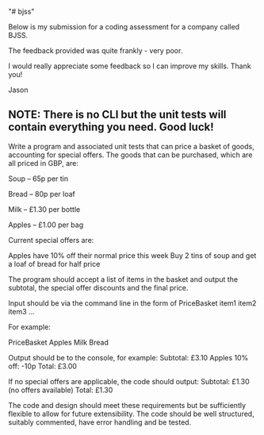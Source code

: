 "# bjss" 

Below is my submission for a coding assessment for a company called BJSS. 

The feedback provided was quite frankly - very poor.

I would really appreciate some feedback so I can improve my skills. Thank you!

Jason

NOTE: There is no CLI but the unit tests will contain everything you need. Good luck!
------------------------------------------------------

Write a program and  associated unit tests that can price a basket of goods, accounting for special offers.
The goods that can be purchased, which are all priced in GBP, are:

Soup – 65p per tin

Bread – 80p per loaf

Milk – £1.30 per bottle

Apples – £1.00 per bag

Current special offers are:

Apples have 10% off their normal price this week
Buy 2 tins of soup and get a loaf of bread for half price

The program should accept a list of items in the basket and output the subtotal, the special offer discounts and the final price.

Input should be via the command line in the form of PriceBasket item1 item2 item3 ...

For example:

PriceBasket 
Apples Milk Bread

Output should be to the console, for example:
Subtotal: £3.10 Apples 10% off: -10p 
Total: £3.00

If no special offers are applicable, the code should output:
Subtotal: £1.30 (no offers available)
Total: £1.30

The code and design should meet these requirements but be sufficiently flexible to allow for future extensibility. 
The code should be well structured, suitably commented, have error handling and be tested.
